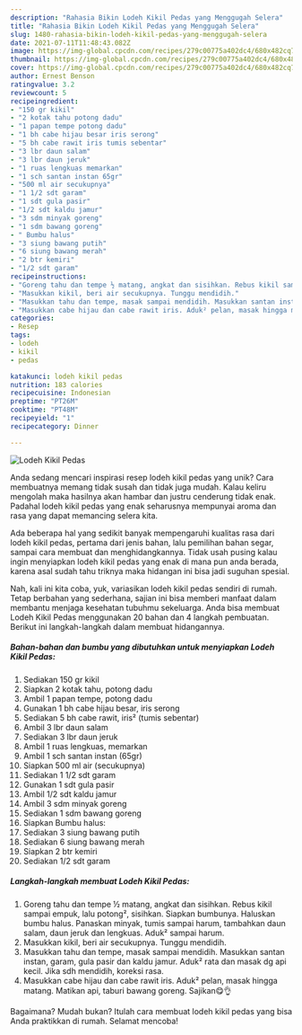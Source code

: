 ```yaml
---
description: "Rahasia Bikin Lodeh Kikil Pedas yang Menggugah Selera"
title: "Rahasia Bikin Lodeh Kikil Pedas yang Menggugah Selera"
slug: 1480-rahasia-bikin-lodeh-kikil-pedas-yang-menggugah-selera
date: 2021-07-11T11:48:43.082Z
image: https://img-global.cpcdn.com/recipes/279c00775a402dc4/680x482cq70/lodeh-kikil-pedas-foto-resep-utama.jpg
thumbnail: https://img-global.cpcdn.com/recipes/279c00775a402dc4/680x482cq70/lodeh-kikil-pedas-foto-resep-utama.jpg
cover: https://img-global.cpcdn.com/recipes/279c00775a402dc4/680x482cq70/lodeh-kikil-pedas-foto-resep-utama.jpg
author: Ernest Benson
ratingvalue: 3.2
reviewcount: 5
recipeingredient:
- "150 gr kikil"
- "2 kotak tahu potong dadu"
- "1 papan tempe potong dadu"
- "1 bh cabe hijau besar iris serong"
- "5 bh cabe rawit iris tumis sebentar"
- "3 lbr daun salam"
- "3 lbr daun jeruk"
- "1 ruas lengkuas memarkan"
- "1 sch santan instan 65gr"
- "500 ml air secukupnya"
- "1 1/2 sdt garam"
- "1 sdt gula pasir"
- "1/2 sdt kaldu jamur"
- "3 sdm minyak goreng"
- "1 sdm bawang goreng"
- " Bumbu halus"
- "3 siung bawang putih"
- "6 siung bawang merah"
- "2 btr kemiri"
- "1/2 sdt garam"
recipeinstructions:
- "Goreng tahu dan tempe ½ matang, angkat dan sisihkan. Rebus kikil sampai empuk, lalu potong², sisihkan. Siapkan bumbunya. Haluskan bumbu halus. Panaskan minyak, tumis sampai harum, tambahkan daun salam, daun jeruk dan lengkuas. Aduk² sampai harum."
- "Masukkan kikil, beri air secukupnya. Tunggu mendidih."
- "Masukkan tahu dan tempe, masak sampai mendidih. Masukkan santan instan, garam, gula pasir dan kaldu jamur. Aduk² rata dan masak dg api kecil. Jika sdh mendidih, koreksi rasa."
- "Masukkan cabe hijau dan cabe rawit iris. Aduk² pelan, masak hingga matang. Matikan api, taburi bawang goreng. Sajikan😋👌"
categories:
- Resep
tags:
- lodeh
- kikil
- pedas

katakunci: lodeh kikil pedas 
nutrition: 183 calories
recipecuisine: Indonesian
preptime: "PT26M"
cooktime: "PT48M"
recipeyield: "1"
recipecategory: Dinner

---
```



![Lodeh Kikil Pedas](https://img-global.cpcdn.com/recipes/279c00775a402dc4/680x482cq70/lodeh-kikil-pedas-foto-resep-utama.jpg)

Anda sedang mencari inspirasi resep lodeh kikil pedas yang unik? Cara membuatnya memang tidak susah dan tidak juga mudah. Kalau keliru mengolah maka hasilnya akan hambar dan justru cenderung tidak enak. Padahal lodeh kikil pedas yang enak seharusnya mempunyai aroma dan rasa yang dapat memancing selera kita.

Ada beberapa hal yang sedikit banyak mempengaruhi kualitas rasa dari lodeh kikil pedas, pertama dari jenis bahan, lalu pemilihan bahan segar, sampai cara membuat dan menghidangkannya. Tidak usah pusing kalau ingin menyiapkan lodeh kikil pedas yang enak di mana pun anda berada, karena asal sudah tahu triknya maka hidangan ini bisa jadi suguhan spesial.




Nah, kali ini kita coba, yuk, variasikan lodeh kikil pedas sendiri di rumah. Tetap berbahan yang sederhana, sajian ini bisa memberi manfaat dalam membantu menjaga kesehatan tubuhmu sekeluarga. Anda bisa membuat Lodeh Kikil Pedas menggunakan 20 bahan dan 4 langkah pembuatan. Berikut ini langkah-langkah dalam membuat hidangannya.

<!--inarticleads1-->

##### Bahan-bahan dan bumbu yang dibutuhkan untuk menyiapkan Lodeh Kikil Pedas:

1. Sediakan 150 gr kikil
1. Siapkan 2 kotak tahu, potong dadu
1. Ambil 1 papan tempe, potong dadu
1. Gunakan 1 bh cabe hijau besar, iris serong
1. Sediakan 5 bh cabe rawit, iris² (tumis sebentar)
1. Ambil 3 lbr daun salam
1. Sediakan 3 lbr daun jeruk
1. Ambil 1 ruas lengkuas, memarkan
1. Ambil 1 sch santan instan (65gr)
1. Siapkan 500 ml air (secukupnya)
1. Sediakan 1 1/2 sdt garam
1. Gunakan 1 sdt gula pasir
1. Ambil 1/2 sdt kaldu jamur
1. Ambil 3 sdm minyak goreng
1. Sediakan 1 sdm bawang goreng
1. Siapkan  Bumbu halus:
1. Sediakan 3 siung bawang putih
1. Sediakan 6 siung bawang merah
1. Siapkan 2 btr kemiri
1. Sediakan 1/2 sdt garam




<!--inarticleads2-->

##### Langkah-langkah membuat Lodeh Kikil Pedas:

1. Goreng tahu dan tempe ½ matang, angkat dan sisihkan. Rebus kikil sampai empuk, lalu potong², sisihkan. Siapkan bumbunya. Haluskan bumbu halus. Panaskan minyak, tumis sampai harum, tambahkan daun salam, daun jeruk dan lengkuas. Aduk² sampai harum.
1. Masukkan kikil, beri air secukupnya. Tunggu mendidih.
1. Masukkan tahu dan tempe, masak sampai mendidih. Masukkan santan instan, garam, gula pasir dan kaldu jamur. Aduk² rata dan masak dg api kecil. Jika sdh mendidih, koreksi rasa.
1. Masukkan cabe hijau dan cabe rawit iris. Aduk² pelan, masak hingga matang. Matikan api, taburi bawang goreng. Sajikan😋👌




Bagaimana? Mudah bukan? Itulah cara membuat lodeh kikil pedas yang bisa Anda praktikkan di rumah. Selamat mencoba!
